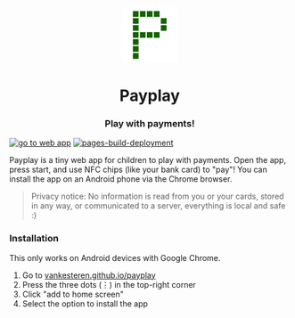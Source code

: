 <div align="center">
  
<img src="img/icon.svg" width="100px"></img>
<h1>Payplay</h1>
<h3>Play with payments!</h3>
</div>

[![go to web app](https://img.shields.io/badge/go%20to-web%20app-blue?logo=google%20chrome&logoColor=white)](https://vankesteren.github.io/payplay)
[![pages-build-deployment](https://github.com/vankesteren/payplay/actions/workflows/pages/pages-build-deployment/badge.svg)](https://github.com/vankesteren/payplay/actions/workflows/pages/pages-build-deployment)

Payplay is a tiny web app for children to play with payments. Open the app, press start, and use NFC chips (like your bank card) to "pay"! You can install the app on an Android phone via the Chrome browser. 

> Privacy notice: No information is read from you or your cards, stored in any way, or communicated to a server, everything is local and safe :)

### Installation
This only works on Android devices with Google Chrome.

1. Go to [vankesteren.github.io/payplay](https://vankesteren.github.io/payplay)
2. Press the three dots (⋮) in the top-right corner
3. Click "add to home screen"
4. Select the option to install the app
